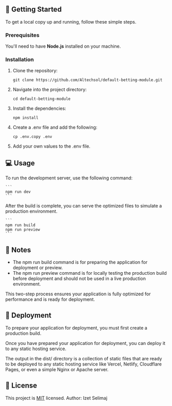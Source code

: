 ## 🚀 Getting Started

To get a local copy up and running, follow these simple steps.

### Prerequisites

You'll need to have **Node.js** installed on your machine.

### Installation

1. Clone the repository:

   ```
   git clone https://github.com/Altechsol/default-betting-module.git
   ```

2. Navigate into the project directory:

   ```
   cd default-betting-module
   ```

3. Install the dependencies:

   ```
   npm install
   ```

4. Create a .env file and add the following:

    ```
    cp .env.copy .env
   
    ```

5. Add your own values to the .env file.

## 💻 Usage

To run the development server, use the following command:

    ```
    npm run dev
    ```

After the build is complete, you can serve the optimized files to simulate a production environment.

    ```
    npm run build
    npm run preview
    ```

## 📝 Notes

- The npm run build command is for preparing the application for deployment or preview.
- The npm run preview command is for locally testing the production build before deployment and should not be used in a
  live production environment.

This two-step process ensures your application is fully optimized for performance and is ready for deployment.

## 🚀 Deployment

To prepare your application for deployment, you must first create a production build.

Once you have prepared your application for deployment, you can deploy it to any static hosting service.

The output in the dist/ directory is a collection of static files that are ready to be deployed to any static hosting
service like Vercel, Netlify, Cloudflare Pages, or even a simple Nginx or Apache server.

## 📝 License

This project is [MIT](lic.url) licensed.
Author: Izet Selimaj
